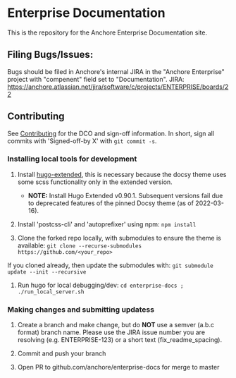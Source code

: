 # Enterprise Documentation

This is the repository for the Anchore Enterprise Documentation site.

## Filing Bugs/Issues:

Bugs should be filed in Anchore's internal JIRA in the "Anchore Enterprise" project with "compenent" field set to "Documentation".
JIRA: https://anchore.atlassian.net/jira/software/c/projects/ENTERPRISE/boards/22

## Contributing

See [Contributing](CONTRIBUTING.rst) for the DCO and sign-off information. In short, sign all
commits with 'Signed-off-by X' with `git commit -s`.

### Installing local tools for development

1. Install [hugo-extended](https://github.com/gohugoio/hugo/releases/), this is necessary because the docsy theme uses some scss functionality only in the extended version.
    - **NOTE:** Install Hugo Extended v0.90.1. Subsequent versions fail due to deprecated features of the pinned Docsy theme (as of 2022-03-16).

1. Install 'postcss-cli' and 'autoprefixer' using npm:
`npm install`

1. Clone the forked repo locally, with submodules to ensure the theme is available:
 `git clone --recurse-submodules https://github.com/<your_repo>`

  If you cloned already, then update the submodules with:
  `git submodule update --init --recursive`

1. Run hugo for local debugging/dev:
`cd enterprise-docs ; ./run_local_server.sh`

### Making changes and submitting updatess

1. Create a branch and make change, but do **NOT** use a semver (a.b.c format) branch name. Please use the JIRA issue number you are resolving (e.g. ENTERPRISE-123) or a short text (fix_readme_spacing).

1. Commit and push your branch

1. Open PR to github.com/anchore/enterprise-docs for merge to master




